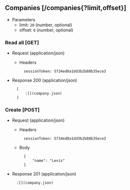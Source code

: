 ## Companies [/companies{?limit,offset}]

+ Parameters
    + limit: `20` (number, optional)
    + offset: `0` (number, optional)

### Read all [GET]

+ Request (application/json)

    + Headers

            sessionToken: 5734ed0a1dd3b2b88b35ece3

+ Response 200 (application/json)

        [
            :[](company.json)
        ]

### Create [POST]

+ Request (application/json)

    + Headers

            sessionToken: 5734ed0a1dd3b2b88b35ece3

    + Body

            {
                "name": "Levis"
            }

+ Response 201 (application/json)

        :[](company.json)
